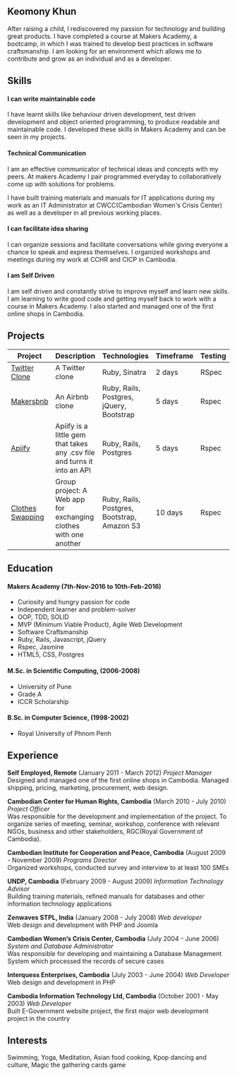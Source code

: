 ## Keomony Khun

After raising a child, I rediscovered my passion for technology and building great products. I have completed a course at Makers Academy, a bootcamp, in which I was trained to develop best practices in software craftsmanship. I am looking for an environment which allows me to contribute and grow as an individual and as a developer.

## Skills

#### I can write maintainable code

I have learnt skills like behaviour driven development, test driven development and object oriented programming, to produce readable and maintainable code. I developed these skills in Makers Academy and can be seen in my projects.

#### Technical Communication

I am an effective communicator of technical ideas and concepts with my peers. At makers Academy I pair programmed everyday to collaboratively come up with solutions for problems.

I have built training materials and manuals for IT applications during my work as an IT Administrator at CWCC(Cambodian Women's Crisis Center) as well as a developer in all previous working places.

#### I can facilitate idea sharing

I can organize sessions and facilitate conversations while giving everyone a chance to speak and express themselves.  I organized workshops and meetings during my work at CCHR and CICP in Cambodia.

#### I am Self Driven

I am self driven and constantly strive to improve myself and learn new skills. I am learning to write good code and getting myself back to work with a course in Makers Academy. I also started and managed one of the first online shops in Cambodia.

## Projects

Project | Description | Technologies | Timeframe | Testing
--- | --- | ---  | --- | ---
[Twitter Clone](https://github.com/keomony/chitter-challenge) | A Twitter clone | Ruby, Sinatra | 2 days | RSpec
[Makersbnb](https://github.com/cjcoops/makersbnb) | An Airbnb clone|Ruby, Rails, Postgres, jQuery, Bootstrap | 5 days | Rspec
[Apiify](https://github.com/oscar-barlow/apiify) | Apiify is a little gem that takes any .csv file and turns it into an API | Ruby, Rails, Postgres | 5 days | Rspec
[Clothes Swapping](https://github.com/keomony/clothes_swapping)| Group project: A Web app for exchanging clothes with one another | Ruby, Rails, Postgres, Bootstrap, Amazon S3 | 10 days | Rspec  


## Education

#### Makers Academy (7th-Nov-2016 to 10th-Feb-2016)

- Curiosity and hungry passion for code
- Independent learner and problem-solver
- OOP, TDD, SOLID
- MVP (Minimum Viable Product), Agile Web Development
- Software Craftsmanship
- Ruby, Rails, Javascript, jQuery
- Rspec, Jasmine
- HTML5, CSS, Postgres

#### M.Sc. in Scientific Computing, (2006-2008)

- University of Pune
- Grade A
- ICCR Scholarship

#### B.Sc. in Computer Science, (1998-2002)

- Royal University of Phnom Penh

## Experience

**Self Employed, Remote** (January 2011 - March 2012)
*Project Manager*
Designed and managed one of the first online shops in Cambodia. Managed shipping, pricing, marketing, procurement, web design.

**Cambodian Center for Human Rights, Cambodia** (March 2010 - July 2010)
*Project Officer*  
Was responsible for the development and implementation of the project. To organize series of meeting, seminar, workshop, conference with relevant NGOs, business and other stakeholders, RGC(Royal Government of Cambodia).


**Cambodian Institute for Cooperation and Peace, Cambodia** (August 2009 - November 2009)
*Programs Director*  
Organized workshops, conducted survey and interview to at least 100 SMEs

**UNDP, Cambodia** (February 2009 - August 2009)
*Information Technology Advisor*  
Building training materials, refined manuals for databases and other information technology applications


**Zenwaves STPL, India** (January 2008 - July 2008)
*Web developer*  
Web design and development with PHP and Joomla

**Cambodian Women’s Crisis Center, Cambodia** (July 2004 - June 2006)
*System and Database Administrator*  
Was responsible for developing and maintaining a Database Management System which processed the records of secure cases

**Interquess Enterprises, Cambodia** (July 2003 - June 2004)
*Web Developer*  
Web design and development in PHP

**Cambodia Information Technology Ltd, Cambodia** (October 2001 - May 2003)
*Web Developer*  
Built E-Government website project, the first major web development project in the country

## Interests
Swimming, Yoga, Meditation, Asian food cooking, Kpop dancing and culture, Magic the gathering cards game
